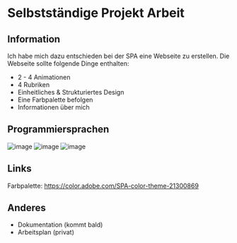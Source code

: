 # Selbstständige Projekt Arbeit
## Information
Ich habe mich dazu entschieden bei der SPA eine Webseite zu erstellen. Die Webseite sollte folgende Dinge enthalten:
- 2 - 4 Animationen
- 4 Rubriken
- Einheitliches & Strukturiertes Design
- Eine Farbpalette befolgen
- Informationen über mich

## Programmiersprachen
![image](https://user-images.githubusercontent.com/100712082/216540183-91b6a09a-3a91-4a0f-91fc-2ff3b7c3843c.png)
![image](https://user-images.githubusercontent.com/100712082/216540217-d468897e-c885-4e93-a999-f92bafb12ce8.png)
![image](https://user-images.githubusercontent.com/100712082/216540240-e09aa04a-dce9-4e7b-90e5-71dd87d25936.png)

## Links
Farbpalette: https://color.adobe.com/SPA-color-theme-21300869

## Anderes
- Dokumentation (kommt bald)
- Arbeitsplan (privat)

